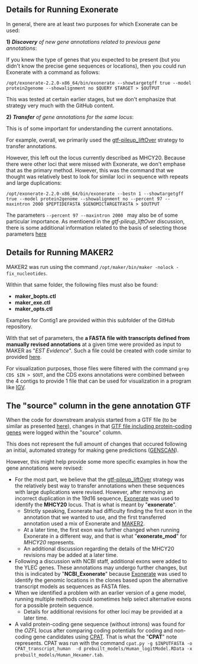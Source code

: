 ## Details for Running Exonerate

In general, there are at least two purposes for which Exonerate can be used:

**1)** ***Discovery** of new gene annotations related to previous gene annotations*:

If you knew the type of genes that you expected to be present (but you didn't know the precise gene sequences or locations), then you could run Exonerate with a command as follows:

`/opt/exonerate-2.2.0-x86_64/bin/exonerate --showtargetgff true --model protein2genome --showalignment no $QUERY $TARGET > $OUTPUT`

This was tested at certain earlier stages, but we don't emphasize that strategy very much with the GitHub content.

**2)** ***Transfer** of gene annotations for the same locus*:

This is of some important for understanding the current annotations.

For example, overall, we primarily used the [gtf-pileup_liftOver](https://github.com/cwarden45/Miller_Red_Jungle_Fowl_MHCY/tree/main/Part2_Annotation/Gene_Annotation_Iterations/gtf-pileup_liftOver) strategy to transfer annotations.

However, this left out the locus currently described as MHCY20.  Because there were other loci that were missed with Exonerate, we don't emphase that as the primary method.  However, this was the command that we thought was relatively best to look for similar loci in sequence with repeats and large duplications:

`/opt/exonerate-2.2.0-x86_64/bin/exonerate --bestn 1 --showtargetgff true --model protein2genome --showalignment no --percent 97 --maxintron 2000 $PEPTIDEFASTA $GENOMICTARGETFASTA > $OUTPUT`

The parameters `--percent 97 --maxintron 2000 ` may also be of some particular importance.  As mentioend in the *gtf-pileup_liftOver* discussion, there is some additional information related to the basis of selecting those parameters [here](https://www.biostars.org/p/472543/)

## Details for Running MAKER2

MAKER2 was run using the command `/opt/maker/bin/maker -nolock -fix_nucleotides`.

Within that same folder, the following files must also be found:

 - **maker_bopts.ctl**
 - **maker_exe.ctl**
 - **maker_opts.ctl**

Examples for Contig1 are provided within this subfolder of the GitHub repository.

With that set of parameters, the **a FASTA file with transcripts defined from manually revised annotations** at a given time were provided as input to MAKER as "*EST Evidence*".  Such a file could be created with code similar to provided [here](https://github.com/cwarden45/Miller_Red_Jungle_Fowl_MHCY/tree/main/Part2_Annotation/Gene_Annotation_Iterations/Annotation_Update_Example).

For visualization purposes, those files were filtered with the command `grep CDS $IN > $OUT`, and the CDS exons annotations were combined between the 4 contigs to provide 1 file that can be used for visualization in a program like [IGV](https://software.broadinstitute.org/software/igv/).

## The "source" column in the gene annotation GTF

When the code for downstream analysis started from a GTF file (to be similar as presented [here](https://github.com/cwarden45/Miller_Red_Jungle_Fowl_MHCY/tree/main/Part2_Annotation/Gene_Annotation_Iterations/Annotation_Update_Example)), changes in that [GTF file including protein-coding genes](https://github.com/cwarden45/Miller_Red_Jungle_Fowl_MHCY/blob/main/Part2_Annotation/GTF_GFF_files/Combined_updated_genes-24March2022.gtf) were logged within the "source" column.

This does not represent the full amount of changes that occured following an initial, automated strategy for making gene predictions ([GENSCAN](http://hollywood.mit.edu/GENSCAN.html)).

However, this might help provide some more specific examples in how the gene annotations were revised:

 - For the most part, we believe that the [gtf-pileup_liftOver](https://github.com/cwarden45/Miller_Red_Jungle_Fowl_MHCY/tree/main/Part2_Annotation/Gene_Annotation_Iterations/gtf-pileup_liftOver) strategy was the relatively best way to transfer annotations when these sequences with large duplications were revised.  However, after removing an incorrect duplication in the 19d16 sequence, [Exonerate](https://www.ebi.ac.uk/about/vertebrate-genomics/software/exonerate) was used to identify the **MHCY20** locus.  That is what is meant by "**exonerate**".
   - Strictly speaking, Exonerate had difficulty finding the first exon in the annotation that we wanted to use, and the first transferred annotation used a mix of Exonerate and [MAKER2](https://www.yandell-lab.org/software/maker.html).
   - At a later time, the first exon was further changed when running Exonerate in a different way, and that is what "**exonerate_mod**" for *MHCY20* represents.
   - An additional discussion regarding the details of the MHCY20 revisions may be added at a later time.
 - Following a discussion with NCBI staff, additional exons were added to the YLEC genes.  These annotations may undergo further changes, but this is indicated by "**NCBI_Exonerate**" because [Exonerate](https://www.ebi.ac.uk/about/vertebrate-genomics/software/exonerate) was used to identify the genomic locations in the clones based upon the alternative transcript models as sequences as FASTA files.
 - When we identified a problem with an earlier version of a gene model, running multiple methods could sometimes help select alternative exons for a possible protein sequence.
   - Details for additional revisions for other loci may be provided at a later time.
 - A valid protein-coding gene sequence (without introns) was found for the *OZFL* locus after comparing coding potentials for coding and non-coding gene candidates using [CPAT](https://code.google.com/archive/p/cpat/).  That is what the "**CPAT**" note represents.  CPAT was run with the command `cpat.py -g $INPUTFASTA -o CPAT_transcript_human  -d prebuilt_models/Human_logitModel.RData -x prebuilt_models/Human_Hexamer.tab`.
